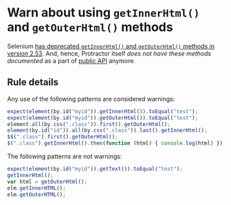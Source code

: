 # Warn about using `getInnerHtml()` and `getOuterHtml()` methods

Selenium [has deprecated `getInnerHtml()` and `getOuterHtml()` methods in version 2.53](https://github.com/SeleniumHQ/selenium/blob/96ed95a97405fa267eea09c4008cda9e7703e84d/javascript/node/selenium-webdriver/CHANGES.md#change-summary).
And, hence, Protractor itself _does not have these methods documented_ as a part of [public API](http://www.protractortest.org/#/api) anymore.

## Rule details

Any use of the following patterns are considered warnings:

```js
expect(element(by.id("myid")).getInnerHtml()).toEqual("test");
expect(element(by.id("myid")).getOuterHtml()).toEqual("test");
element.all(by.css(".class")).first().getOuterHtml();
element(by.id("id")).all(by.css(".class")).last().getInnerHtml();
$$(".class").first().getOuterHtml();
$(".class").getInnerHtml().then(function (html) { console.log(html) });
```

The following patterns are not warnings:

```js
expect(element(by.id("myid")).getText()).toEqual("test");
getInnerHtml();
var html = getOuterHtml();
elm.getInnerHTML();
elm.getOuterHTML();
```
